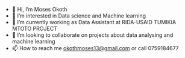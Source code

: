 - 👋 Hi, I’m Moses Okoth
- 👀 I’m interested in Data science and Machine learning
- 🌱 I’m currently working as Data Assistant at RIDA-USAID TUMIKIA MTOTO PROJECT
- 💞️ I’m looking to collaborate on projects about data analysing and machine learning
- 📫 How to reach me okothmoses13@gmail.com or call 0759184677

<!---
mose678/mose678 is a ✨ special ✨ repository because its `README.md` (this file) appears on your GitHub profile.
You can click the Preview link to take a look at your changes.
--->
